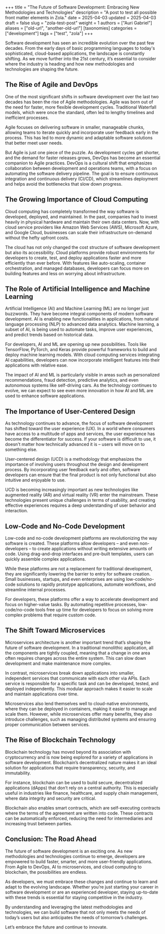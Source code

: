 +++
title = "The Future of Software Development: Embracing New Methodologies and Technologies"
description = "A post to test all possible front matter elements in Zola."
date = 2025-04-03
updated = 2025-04-03
draft = false
slug = "zola-test-post"
weight = 1
authors = ["Auri Gabriel"]
aliases = ["old-url", "another-old-url"]
[taxonomies]
categories = ["development"]
tags = ["test", "zola"]
+++

Software development has seen an incredible evolution over the past few decades. From the early days of basic programming languages to today's sophisticated, cloud-based applications, the landscape is constantly shifting. As we move further into the 21st century, it’s essential to consider where the industry is heading and how new methodologies and technologies are shaping the future.

## The Rise of Agile and DevOps

One of the most significant shifts in software development over the last two decades has been the rise of Agile methodologies. Agile was born out of the need for faster, more flexible development cycles. Traditional Waterfall models, which were once the standard, often led to lengthy timelines and inefficient processes.

Agile focuses on delivering software in smaller, manageable chunks, allowing teams to iterate quickly and incorporate user feedback early in the process. This has led to more dynamic and adaptable software solutions that better meet user needs.

But Agile is just one piece of the puzzle. As development cycles get shorter, and the demand for faster releases grows, DevOps has become an essential companion to Agile practices. DevOps is a cultural shift that emphasizes collaboration between development and operations teams, with a focus on automating the software delivery pipeline. The goal is to ensure continuous integration and continuous delivery (CI/CD), which streamlines deployment and helps avoid the bottlenecks that slow down progress.

## The Growing Importance of Cloud Computing

Cloud computing has completely transformed the way software is developed, deployed, and maintained. In the past, companies had to invest heavily in physical hardware and maintain their own data centers. Now, with cloud service providers like Amazon Web Services (AWS), Microsoft Azure, and Google Cloud, businesses can scale their infrastructure on-demand without the hefty upfront costs.

The cloud has not only changed the cost structure of software development but also its accessibility. Cloud platforms provide robust environments for developers to create, test, and deploy applications faster and more efficiently than ever before. With features like auto-scaling, container orchestration, and managed databases, developers can focus more on building features and less on worrying about infrastructure.

## The Role of Artificial Intelligence and Machine Learning

Artificial Intelligence (AI) and Machine Learning (ML) are no longer just buzzwords. They have become integral components of modern software development. AI is enabling new functionalities in applications, from natural language processing (NLP) to advanced data analytics. Machine learning, a subset of AI, is being used to automate tasks, improve user experiences, and predict trends based on historical data.

For developers, AI and ML are opening up new possibilities. Tools like TensorFlow, PyTorch, and Keras provide powerful frameworks to build and deploy machine learning models. With cloud computing services integrating AI capabilities, developers can now incorporate intelligent features into their applications with relative ease.

The impact of AI and ML is particularly visible in areas such as personalized recommendations, fraud detection, predictive analytics, and even autonomous systems like self-driving cars. As the technology continues to evolve, we can expect to see even more innovation in how AI and ML are used to enhance software applications.

## The Importance of User-Centered Design

As technology continues to advance, the focus of software development has shifted toward the user experience (UX). In a world where consumers have access to a multitude of apps and services, the user experience has become the differentiator for success. If your software is difficult to use, it doesn't matter how technically advanced it is – users will move on to something else.

User-centered design (UCD) is a methodology that emphasizes the importance of involving users throughout the design and development process. By incorporating user feedback early and often, software developers can ensure that the final product is not only functional but also intuitive and enjoyable to use.

UCD is becoming increasingly important as new technologies like augmented reality (AR) and virtual reality (VR) enter the mainstream. These technologies present unique challenges in terms of usability, and creating effective experiences requires a deep understanding of user behavior and interaction.

## Low-Code and No-Code Development

Low-code and no-code development platforms are revolutionizing the way software is created. These platforms allow developers – and even non-developers – to create applications without writing extensive amounts of code. Using drag-and-drop interfaces and pre-built templates, users can quickly assemble complex applications.

While these platforms are not a replacement for traditional development, they are significantly lowering the barrier to entry for software creation. Small businesses, startups, and even enterprises are using low-code/no-code solutions to rapidly prototype applications, automate workflows, and streamline internal processes.

For developers, these platforms offer a way to accelerate development and focus on higher-value tasks. By automating repetitive processes, low-code/no-code tools free up time for developers to focus on solving more complex problems that require custom code.

## The Shift Toward Microservices

Microservices architecture is another important trend that’s shaping the future of software development. In a traditional monolithic application, all the components are tightly coupled, meaning that a change in one area often requires changes across the entire system. This can slow down development and make maintenance more complex.

In contrast, microservices break down applications into smaller, independent services that communicate with each other via APIs. Each service is responsible for a specific task and can be developed, tested, and deployed independently. This modular approach makes it easier to scale and maintain applications over time.

Microservices also lend themselves well to cloud-native environments, where they can be deployed in containers, making it easier to manage and scale them. However, while microservices offer many benefits, they also introduce challenges, such as managing distributed systems and ensuring proper communication between services. 

## The Rise of Blockchain Technology

Blockchain technology has moved beyond its association with cryptocurrency and is now being explored for a variety of applications in software development. Blockchain’s decentralized nature makes it an ideal solution for applications that require transparency, security, and immutability.

For instance, blockchain can be used to build secure, decentralized applications (dApps) that don’t rely on a central authority. This is especially useful in industries like finance, healthcare, and supply chain management, where data integrity and security are critical.

Blockchain also enables smart contracts, which are self-executing contracts where the terms of the agreement are written into code. These contracts can be automatically enforced, reducing the need for intermediaries and increasing trust between parties.

## Conclusion: The Road Ahead

The future of software development is an exciting one. As new methodologies and technologies continue to emerge, developers are empowered to build faster, smarter, and more user-friendly applications. From Agile to DevOps, AI to microservices, and cloud computing to blockchain, the possibilities are endless.

As developers, we must embrace these changes and continue to learn and adapt to the evolving landscape. Whether you’re just starting your career in software development or are an experienced developer, staying up-to-date with these trends is essential for staying competitive in the industry.

By understanding and leveraging the latest methodologies and technologies, we can build software that not only meets the needs of today’s users but also anticipates the needs of tomorrow’s challenges.

Let’s embrace the future and continue to innovate.

